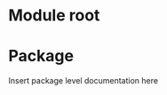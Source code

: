 # Module root

<GROUPID> <ARTIFACTID>

# Package <PACKAGE>

Insert package level documentation here
